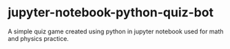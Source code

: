 # jupyter-notebook-python-quiz-bot
A simple quiz game created using python in jupyter notebook used for math and physics practice.
